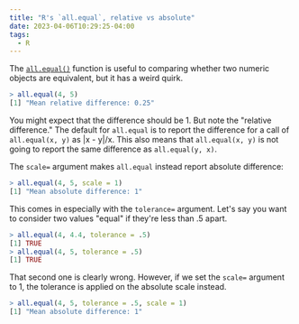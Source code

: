 ```yaml
---
title: "R's `all.equal`, relative vs absolute"
date: 2023-04-06T10:29:25-04:00
tags:
  - R
---
```


The
[`all.equal()`](https://www.rdocumentation.org/packages/base/versions/3.6.2/topics/all.equal)
function is useful to comparing whether two numeric objects are equivalent, but
it has a weird quirk.

```r
> all.equal(4, 5)
[1] "Mean relative difference: 0.25"
```

You might expect that the difference should be 1. But note the "relative
difference." The default for `all.equal` is to report the difference for a call
of `all.equal(x, y)` as |x - y|/x. This also means that `all.equal(x, y)` is not
going to report the same difference as `all.equal(y, x)`.


The `scale=` argument makes `all.equal` instead report absolute difference:

```r
> all.equal(4, 5, scale = 1)
[1] "Mean absolute difference: 1"
```

This comes in especially with the `tolerance=` argument. Let's say you want to
consider two values "equal" if they're less than .5 apart.

```r
> all.equal(4, 4.4, tolerance = .5)
[1] TRUE
> all.equal(4, 5, tolerance = .5)
[1] TRUE
```

That second one is clearly wrong. However, if we set the `scale=` argument to 1,
the tolerance is applied on the absolute scale instead.

```r
> all.equal(4, 5, tolerance = .5, scale = 1)
[1] "Mean absolute difference: 1"
```
